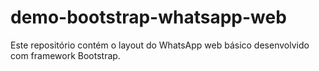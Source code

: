 # demo-bootstrap-whatsapp-web
Este repositório contém o layout do WhatsApp web básico desenvolvido com framework Bootstrap.
